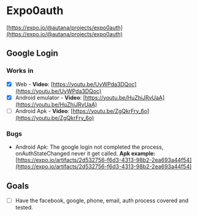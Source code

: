 # Expo0auth

[https://expo.io/@autana/projects/expo0auth](https://expo.io/@autana/projects/expo0auth)

## Google Login

### Works in

- [x] Web - **Video**: [https://youtu.be/UyWPda3DQoc](https://youtu.be/UyWPda3DQoc)
- [x] Android emulator - **Video**: [https://youtu.be/HuZhiJRvUaA](https://youtu.be/HuZhiJRvUaA)
- [ ] Android Apk - **Video**: [https://youtu.be/ZgQkrFry_6o](https://youtu.be/ZgQkrFry_6o)

### Bugs

- Android Apk: The google login not completed the process, onAuthStateChanged never it get called. **Apk example:** [https://expo.io/artifacts/2d532756-f6d3-4313-98b2-2ea693a44f54](https://expo.io/artifacts/2d532756-f6d3-4313-98b2-2ea693a44f54)

## Goals

- [ ] Have the facebook, google, phone, email, auth process covered and tested.
